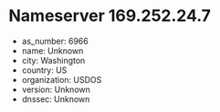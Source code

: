 # Nameserver 169.252.24.7

* as_number: 6966
* name: Unknown
* city: Washington
* country: US
* organization: USDOS
* version: Unknown
* dnssec: Unknown

